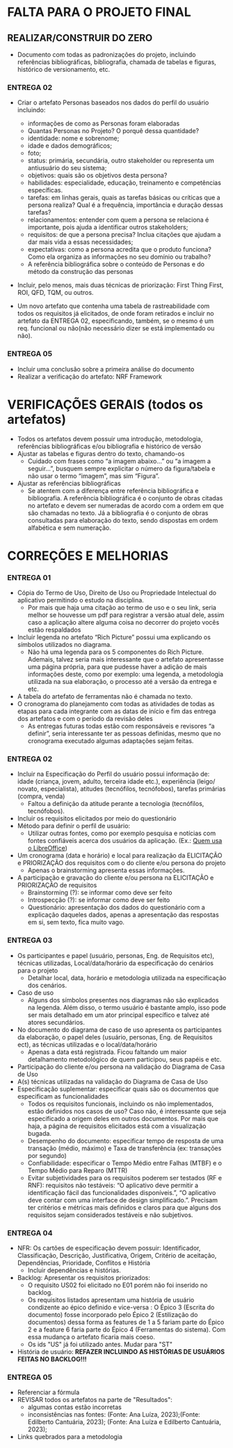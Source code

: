 # **FALTA PARA O PROJETO FINAL**

## **REALIZAR/CONSTRUIR DO ZERO**
- Documento com todas as padronizações do projeto, incluindo referências bibliográficas, bibliografia, chamada de tabelas e figuras, histórico de versionamento, etc.

### **ENTREGA 02**
- Criar o artefato Personas baseados nos dados do perfil do usuário incluindo:
  - informações de como as Personas foram elaboradas
  - Quantas Personas no Projeto? O porquê dessa quantidade?
  - identidade: nome e sobrenome;
  - idade e dados demográficos;
  - foto;
  - status: primária, secundária, outro stakeholder ou representa um antiusuário do seu sistema;
  - objetivos: quais são os objetivos desta persona?
  - habilidades: especialidade, educação, treinamento e competências específicas.
  - tarefas: em linhas gerais, quais as tarefas básicas ou críticas que a persona realiza? Qual é a frequência, importância e duração dessas tarefas?
  - relacionamentos: entender com quem a persona se relaciona é importante, pois ajuda a identificar outros stakeholders;
  - requisitos: de que a persona precisa? Inclua citações que ajudam a dar mais vida a essas necessidades;
  - expectativas: como a persona acredita que o produto funciona? Como ela organiza as informações no seu domínio ou trabalho?
  - A referência bibliográfica sobre o conteúdo de Personas e do método da construção das personas

- Incluir, pelo menos, mais duas técnicas de priorização: First Thing First, ROI, QFD, TQM, ou outros.

- Um novo artefato que contenha uma tabela de rastreabilidade com todos os requisitos já elicitados, de onde foram retirados e incluir no artefato da ENTREGA 02, especificando, também, se o mesmo é um req. funcional ou não(não necessário dizer se está implementado ou não).

### **ENTREGA 05**
- Incluir uma conclusão sobre a primeira análise do documento
- Realizar a verificação do artefato: NRF Framework

# **VERIFICAÇÕES GERAIS (todos os artefatos)**
- Todos os artefatos devem possuir uma introdução, metodologia, referências bibliográficas e/ou bibliografia e histórico de versão
- Ajustar as tabelas e figuras dentro do texto, chamando-os
  - Cuidado com frases como “a imagem abaixo...” ou “a imagem a seguir...”, busquem sempre explicitar o número da figura/tabela e não usar o termo “imagem”, mas sim “Figura”.
- Ajustar as referências bibliográficas
  - Se atentem com a diferença entre referência bibliográfica e bibliografia. A referência bibliográfica é o conjunto de obras citadas no artefato e devem ser numeradas de acordo com a ordem em que são chamadas no texto. Já a bibliografia é o conjunto de obras consultadas para elaboração do texto, sendo dispostas em ordem alfabética e sem numeração.

# **CORREÇÕES E MELHORIAS**

### **ENTREGA 01**
- Cópia do Termo de Uso, Direito de Uso ou Propriedade Intelectual do aplicativo permitindo o estudo na disciplina.
  - Por mais que haja uma citação ao termo de uso e o seu link, seria melhor se houvesse um pdf para registrar a versão atual dele, assim caso a aplicação altere alguma coisa no decorrer do projeto vocês estão respaldados
- Incluir legenda no artefato “Rich Picture” possui uma explicando os símbolos utilizados no diagrama.
  - Não há uma legenda para os 5 componentes do Rich Picture. Ademais, talvez seria mais interessante que o artefato apresentasse uma página própria, para que pudesse haver a adição de mais informações deste, como por exemplo: uma legenda, a metodologia utilizada na sua elaboração, o processo até a versão da entrega e etc.
- A tabela do artefato de ferramentas não é chamada no texto.
- O cronograma do planejamento com todas as atividades de todas as etapas para cada integrante com as datas de início e fim das entrega dos artefatos e com o período da revisão deles
  - As entregas futuras todas estão com responsáveis e revisores “a definir”, seria interessante ter as pessoas definidas, mesmo que no cronograma executado algumas adaptações sejam feitas.

### **ENTREGA 02**
- Incluir na Especificação do Perfil do usuário possui informação de: idade (criança, jovem, adulto, terceira idade etc.), experiência (leigo/ novato, especialista), atitudes (tecnófilos, tecnófobos), tarefas primárias (compra, venda)
  - Faltou a definição da atitude perante a tecnologia (tecnófilos, tecnófobos).
- Incluir os requisitos elicitados por meio do questionário
- Método para definir o perfil de usuário:
  - Utilizar outras fontes, como por exemplo pesquisa e notícias com fontes confiáveis acerca dos usuários da aplicação. (Ex.: [Quem usa o LibreOffice](https://libreoffice.com.br/quem-usa-o-libreoffice/#:~:text=Dezenas%20de%20milhões%20de%20pessoas,10.000%20PCs%20para%20o%20LibreOffice.))
- Um cronograma (data e horário) e local para realização da ELICITAÇÃO e PRIORIZAÇÃO dos requisitos com o do cliente e/ou persona do projeto
  - Apenas o brainstorming apresenta essas informações.
- A participação e gravação do cliente e/ou persona na ELICITAÇÃO e PRIORIZAÇÃO de requisitos
  - Brainstorming (?): se informar como deve ser feito
  - Introspecção (?): se informar como deve ser feito
  - Questionário: apresentação dos dados do questionário com a explicação daqueles dados, apenas a apresentação das respostas em si, sem texto, fica muito vago.

### **ENTREGA 03**
- Os participantes e papel (usuário, personas, Eng. de Requisitos etc), técnicas utilizadas, Local/data/horário da especificação do cenários para o projeto
  - Detalhar local, data, horário e metodologia utilizada na especificação dos cenários.
- Caso de uso
  - Alguns dos símbolos presentes nos diagramas não são explicados na legenda. Além disso, o termo usuário é bastante amplo, isso pode ser mais detalhado em um ator principal específico e talvez até atores secundários.
- No documento do diagrama de caso de uso apresenta os participantes da elaboração, o papel deles (usuário, personas, Eng. de Requisitos ect), as técnicas utilizadas e o local/data/horário
  - Apenas a data está registrada. Ficou faltando um maior detalhamento metodológico de quem participou, seus papéis e etc.
- Participação do cliente e/ou persona na validação do Diagrama de Casa de Uso
- A(s) técnicas utilizadas na validação do Diagrama de Casa de Uso
- Especificação suplementar: especificar quais são os documentos que especificam as funcionalidades
  - Todos os requisitos funcionais, incluindo os não implementados, estão definidos nos casos de uso? Caso não, é interessante que seja especificado a origem deles em outros documentos. Por mais que haja, a página de requisitos elicitados está com a visualização bugada.
  - Desempenho do documento: especificar tempo de resposta de uma transação (médio, máximo) e Taxa de transferência (ex: transações por segundo)
  - Confiabilidade: especificar o Tempo Médio entre Falhas (MTBF) e o Tempo Médio para Reparo (MTTR)
  - Evitar subjetividades para os requisitos poderem ser testados (RF e RNF): requisitos não testáveis: “O aplicativo deve permitir a identificação fácil das funcionalidades disponíveis.”, “O aplicativo deve contar com uma interface de design simplificado.”. Precisam ter critérios e métricas mais definidos e claros para que alguns dos requisitos sejam considerados testáveis e não subjetivos.

### **ENTREGA 04**
- NFR: Os cartões de especificação devem possuir: Identificador, Classificação, Descrição, Justificativa, Origem, Critério de aceitação, Dependências, Prioridade, Conflitos e História
  - Incluir dependências e histórias.
- Backlog: Apresentar os requisitos priorizados:
  - O requisito US02 foi elicitado no E01 porém não foi inserido no backlog.
  - Os requisitos listados apresentam uma história de usuário condizente ao épico definido e vice-versa : O Épico 3 (Escrita do documento) fosse incorporado pelo Épico 2 (Estilização do documentos) dessa forma as features de 1 a 5 fariam parte do Épico 2 e a feature 6 faria parte do Épico 4 (Ferramentas do sistema). Com essa mudança o artefato ficaria mais coeso.
  - Os ids "US" já foi utilizado antes. Mudar para "ST"
- História de usuário: **REFAZER INCLUINDO AS HISTÓRIAS DE USUÁRIOS FEITAS NO BACKLOG!!!**

### **ENTREGA 05**
- Referenciar a fórmula
- REVISAR todos os artefatos na parte de "Resultados":
  - algumas contas estão incorretas
  - inconsistências nas fontes: (Fonte: Ana Luíza, 2023);(Fonte: Edilberto Cantuária, 2023); (Fonte: Ana Luíza e Edilberto Cantuária, 2023);
- Links quebrados para a metodologia
